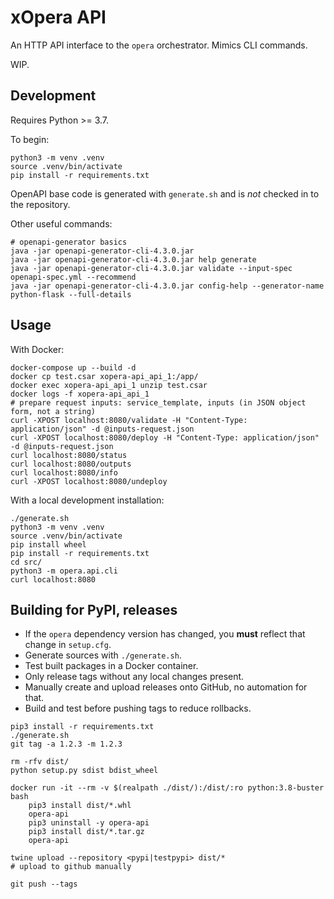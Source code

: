 # xOpera API

An HTTP API interface to the `opera` orchestrator.
Mimics CLI commands.

WIP.

## Development

Requires Python >= 3.7.

To begin:

```shell script
python3 -m venv .venv
source .venv/bin/activate
pip install -r requirements.txt
```

OpenAPI base code is generated with `generate.sh` and is _not_ checked in to the repository.

Other useful commands:

```shell script
# openapi-generator basics
java -jar openapi-generator-cli-4.3.0.jar
java -jar openapi-generator-cli-4.3.0.jar help generate
java -jar openapi-generator-cli-4.3.0.jar validate --input-spec openapi-spec.yml --recommend
java -jar openapi-generator-cli-4.3.0.jar config-help --generator-name python-flask --full-details
```

## Usage

With Docker:

```shell script
docker-compose up --build -d
docker cp test.csar xopera-api_api_1:/app/
docker exec xopera-api_api_1 unzip test.csar
docker logs -f xopera-api_api_1
# prepare request inputs: service_template, inputs (in JSON object form, not a string)
curl -XPOST localhost:8080/validate -H "Content-Type: application/json" -d @inputs-request.json
curl -XPOST localhost:8080/deploy -H "Content-Type: application/json" -d @inputs-request.json
curl localhost:8080/status
curl localhost:8080/outputs
curl localhost:8080/info
curl -XPOST localhost:8080/undeploy
```

With a local development installation:

```shell script
./generate.sh
python3 -m venv .venv
source .venv/bin/activate
pip install wheel
pip install -r requirements.txt
cd src/
python3 -m opera.api.cli
curl localhost:8080
```

## Building for PyPI, releases

* If the `opera` dependency version has changed, you **must** reflect that change in `setup.cfg`.
* Generate sources with `./generate.sh`.
* Test built packages in a Docker container.
* Only release tags without any local changes present.
* Manually create and upload releases onto GitHub, no automation for that.
* Build and test before pushing tags to reduce rollbacks.

```shell script
pip3 install -r requirements.txt
./generate.sh
git tag -a 1.2.3 -m 1.2.3

rm -rfv dist/
python setup.py sdist bdist_wheel

docker run -it --rm -v $(realpath ./dist/):/dist/:ro python:3.8-buster bash
    pip3 install dist/*.whl
    opera-api
    pip3 uninstall -y opera-api
    pip3 install dist/*.tar.gz
    opera-api

twine upload --repository <pypi|testpypi> dist/*
# upload to github manually

git push --tags
```
